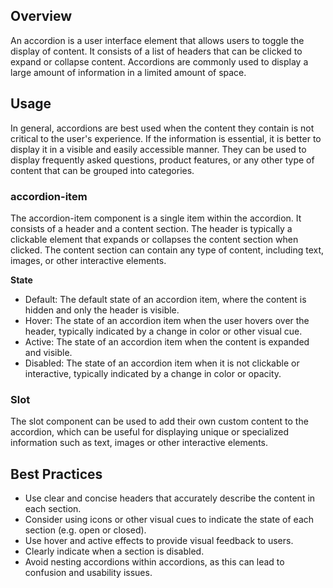 ## Overview

An accordion is a user interface element that allows users to toggle the display of content. It consists of a list of headers that can be clicked to expand or collapse content. Accordions are commonly used to display a large amount of information in a limited amount of space.

## Usage

In general, accordions are best used when the content they contain is not critical to the user's experience. If the information is essential, it is better to display it in a visible and easily accessible manner. They can be used to display frequently asked questions, product features, or any other type of content that can be grouped into categories.

### accordion-item

The accordion-item component is a single item within the accordion. It consists of a header and a content section. The header is typically a clickable element that expands or collapses the content section when clicked. The content section can contain any type of content, including text, images, or other interactive elements.

**State**

- Default: The default state of an accordion item, where the content is hidden and only the header is visible.
- Hover: The state of an accordion item when the user hovers over the header, typically indicated by a change in color or other visual cue.
- Active: The state of an accordion item when the content is expanded and visible.
- Disabled: The state of an accordion item when it is not clickable or interactive, typically indicated by a change in color or opacity.

### Slot

The slot component can be used to add their own custom content to the accordion, which can be useful for displaying unique or specialized information such as text, images or other interactive elements.

## Best Practices

- Use clear and concise headers that accurately describe the content in each section.
- Consider using icons or other visual cues to indicate the state of each section (e.g. open or closed).
- Use hover and active effects to provide visual feedback to users.
- Clearly indicate when a section is disabled.
- Avoid nesting accordions within accordions, as this can lead to confusion and usability issues.
